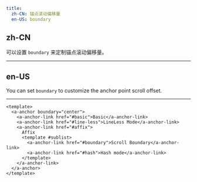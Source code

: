 ```yaml
title:
  zh-CN: 锚点滚动偏移量
  en-US: boundary
```

## zh-CN

可以设置 `boundary` 来定制锚点滚动偏移量。

---

## en-US

You can set `boundary` to customize the anchor point scroll offset.

---

```vue
<template>
  <a-anchor boundary="center">
    <a-anchor-link href="#basic">Basic</a-anchor-link>
    <a-anchor-link href="#line-less">LineLess Mode</a-anchor-link>
    <a-anchor-link href="#affix">
      Affix
      <template #sublist>
        <a-anchor-link href="#boundary">Scroll Boundary</a-anchor-link>
        <a-anchor-link href="#hash">Hash mode</a-anchor-link>
      </template>
    </a-anchor-link>
  </a-anchor>
</template>
```
